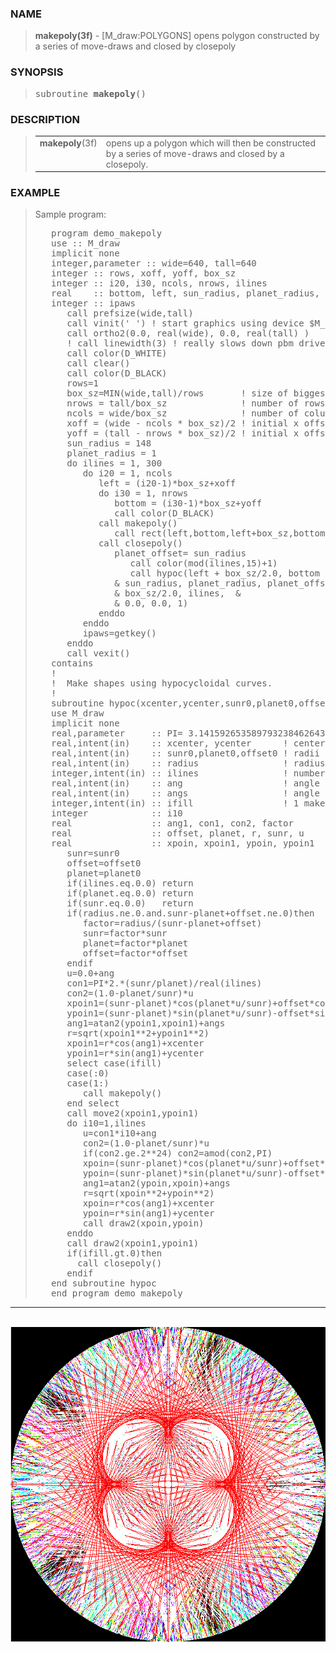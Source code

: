 <?
<body>
  <a name="top" id="top"></a>
  <div id="Container">
    <div id="Content">
      <div class="c206">
      </div><a name="0"></a>
      <h3><a name="0">NAME</a></h3>
      <blockquote>
        <b>makepoly(3f)</b> - [M_draw:POLYGONS] opens polygon constructed by a series of move-draws and closed by closepoly <b></b>
      </blockquote><a name="contents" id="contents"></a>
      <h3><a name="4">SYNOPSIS</a></h3>
      <blockquote>
        <pre>
subroutine <b>makepoly</b>()
</pre>
      </blockquote><a name="2"></a>
      <h3><a name="2">DESCRIPTION</a></h3>
      <blockquote>
        <table cellpadding="3">
          <tr valign="top">
            <td colspan="1"><b>makepoly</b>(3f)</td>
            <td>opens up a polygon which will then be constructed by a series of move-draws and closed by a closepoly.</td>
          </tr>
        </table>
      </blockquote><a name="3"></a>
      <h3><a name="3">EXAMPLE</a></h3>
      <blockquote>
        Sample program:
        <pre>
   program demo_makepoly
   use :: M_draw
   implicit none
   integer,parameter :: wide=640, tall=640
   integer :: rows, xoff, yoff, box_sz
   integer :: i20, i30, ncols, nrows, ilines
   real    :: bottom, left, sun_radius, planet_radius, planet_offset
   integer :: ipaws
      call prefsize(wide,tall)
      call vinit(' ') ! start graphics using device $M_draw_DEVICE
      call ortho2(0.0, real(wide), 0.0, real(tall) )
      ! call linewidth(3) ! really slows down pbm driver because all lines are polygons
      call color(D_WHITE)
      call clear()
      call color(D_BLACK)
      rows=1
      box_sz=MIN(wide,tall)/rows       ! size of biggest box to use and get specified number of rows
      nrows = tall/box_sz              ! number of rows of objects to draw
      ncols = wide/box_sz              ! number of columns of objects to draw
      xoff = (wide - ncols * box_sz)/2 ! initial x offset to begin row at to center drawings
      yoff = (tall - nrows * box_sz)/2 ! initial x offset to begin column at to center drawings
      sun_radius = 148
      planet_radius = 1
      do ilines = 1, 300
         do i20 = 1, ncols
            left = (i20-1)*box_sz+xoff
            do i30 = 1, nrows
               bottom = (i30-1)*box_sz+yoff
               call color(D_BLACK)
            call makepoly()
               call rect(left,bottom,left+box_sz,bottom+box_sz)
            call closepoly()
               planet_offset= sun_radius
                  call color(mod(ilines,15)+1)
                  call hypoc(left + box_sz/2.0, bottom + box_sz/2.0, &amp;
               &amp; sun_radius, planet_radius, planet_offset, &amp;
               &amp; box_sz/2.0, ilines,  &amp;
               &amp; 0.0, 0.0, 1)
            enddo
         enddo
         ipaws=getkey()
      enddo
      call vexit()
   contains
   !
   !  Make shapes using hypocycloidal curves.
   !
   subroutine hypoc(xcenter,ycenter,sunr0,planet0,offset0,radius,ilines,ang,angs,ifill)
   use M_draw
   implicit none
   real,parameter     :: PI= 3.14159265358979323846264338327950288419716939937510
   real,intent(in)    :: xcenter, ycenter      ! center of curve
   real,intent(in)    :: sunr0,planet0,offset0 ! radii of sun, planet, and planet offset
   real,intent(in)    :: radius                ! radius to fit the shape to (no fit if radius is 0)
   integer,intent(in) :: ilines                ! number of points to sample along curve
   real,intent(in)    :: ang                   ! angle to rotate the shape by, to orientate it.
   real,intent(in)    :: angs                  ! angle to start sampling points at; ccw is +; 0 is East
   integer,intent(in) :: ifill                 ! 1 make a filled polygon, 2 make a hatched polygon
   integer            :: i10
   real               :: ang1, con1, con2, factor
   real               :: offset, planet, r, sunr, u
   real               :: xpoin, xpoin1, ypoin, ypoin1
      sunr=sunr0
      offset=offset0
      planet=planet0
      if(ilines.eq.0.0) return
      if(planet.eq.0.0) return
      if(sunr.eq.0.0)   return
      if(radius.ne.0.and.sunr-planet+offset.ne.0)then
         factor=radius/(sunr-planet+offset)
         sunr=factor*sunr
         planet=factor*planet
         offset=factor*offset
      endif
      u=0.0+ang
      con1=PI*2.*(sunr/planet)/real(ilines)
      con2=(1.0-planet/sunr)*u
      xpoin1=(sunr-planet)*cos(planet*u/sunr)+offset*cos(con2)
      ypoin1=(sunr-planet)*sin(planet*u/sunr)-offset*sin(con2)
      ang1=atan2(ypoin1,xpoin1)+angs
      r=sqrt(xpoin1**2+ypoin1**2)
      xpoin1=r*cos(ang1)+xcenter
      ypoin1=r*sin(ang1)+ycenter
      select case(ifill)
      case(:0)
      case(1:)
         call makepoly()
      end select
      call move2(xpoin1,ypoin1)
      do i10=1,ilines
         u=con1*i10+ang
         con2=(1.0-planet/sunr)*u
         if(con2.ge.2**24) con2=amod(con2,PI)
         xpoin=(sunr-planet)*cos(planet*u/sunr)+offset*cos(con2)
         ypoin=(sunr-planet)*sin(planet*u/sunr)-offset*sin(con2)
         ang1=atan2(ypoin,xpoin)+angs
         r=sqrt(xpoin**2+ypoin**2)
         xpoin=r*cos(ang1)+xcenter
         ypoin=r*sin(ang1)+ycenter
         call draw2(xpoin,ypoin)
      enddo
      call draw2(xpoin1,ypoin1)
      if(ifill.gt.0)then
        call closepoly()
      endif
   end subroutine hypoc
   end program demo_makepoly
</pre>
      </blockquote>
      <hr />
      <br />
      <div class="c206"><img src="../images/makepoly.3m_draw.gif" /></div>
    </div>
  </div>
</body>

